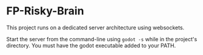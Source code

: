 # FP-Risky-Brain

This project runs on a dedicated server architecture using websockets.

Start the server from the command-line using `godot -s` while in the project's directory. You must have the godot executable added to your PATH.

